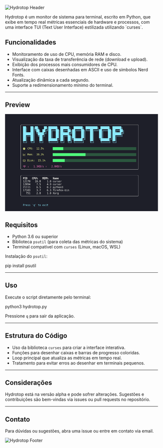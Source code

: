   <p class="center">
    <img src="https://capsule-render.vercel.app/api?type=waving&color=8BE9FD&height=220&section=header&text=Hydrotop&fontSize=40&fontColor=F8F8F2" alt="Hydrotop Header" />
  </p>
Hydrotop é um monitor de sistema para terminal, escrito em Python, que exibe em tempo real métricas essenciais de hardware e processos, com uma interface TUI (Text User Interface) estilizada utilizando `curses`.



## Funcionalidades

*   Monitoramento de uso de CPU, memória RAM e disco.
*   Visualização da taxa de transferência de rede (download e upload).
*   Exibição dos processos mais consumidores de CPU.
*   Interface com caixas desenhadas em ASCII e uso de símbolos Nerd Fonts.
*   Atualização dinâmica a cada segundo.
*   Suporte a redimensionamento mínimo do terminal.

- - -

## Preview

![Screenshot](screenshot.png)

## Requisitos

*   Python 3.6 ou superior
*   Biblioteca `psutil` (para coleta das métricas do sistema)
*   Terminal compatível com `curses` (Linux, macOS, WSL)

Instalação do `psutil`:

pip install psutil

- - -

## Uso

Execute o script diretamente pelo terminal:

python3 hydrotop.py

Pressione `q` para sair da aplicação.

- - -

## Estrutura do Código

*   Uso da biblioteca `curses` para criar a interface interativa.
*   Funções para desenhar caixas e barras de progresso coloridas.
*   Loop principal que atualiza as métricas em tempo real.
*   Tratamento para evitar erros ao desenhar em terminais pequenos.

- - -

## Considerações

Hydrotop está na versão alpha e pode sofrer alterações. Sugestões e contribuições são bem-vindas via issues ou pull requests no repositório.

- - -

## Contato

Para dúvidas ou sugestões, abra uma issue ou entre em contato via email.
  <p class="center">
    <img src="https://capsule-render.vercel.app/api?type=waving&color=8BE9FD&height=120&section=footer" alt="Hydrotop Footer" />
  </p>
